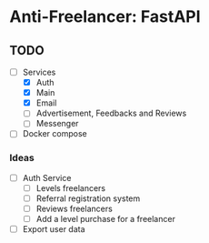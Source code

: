 # Anti-Freelancer: FastAPI

## TODO

- [ ] Services
    - [x] Auth
    - [x] Main
    - [x] Email
    - [ ] Advertisement, Feedbacks and Reviews
    - [ ] Messenger
- [ ] Docker compose

### Ideas

- [ ] Auth Service
    - [ ] Levels freelancers
    - [ ] Referral registration system
    - [ ] Reviews freelancers
    - [ ] Add a level purchase for a freelancer
- [ ] Export user data
